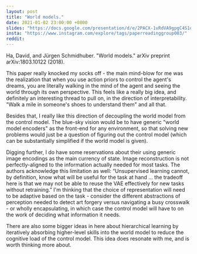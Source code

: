 ```yaml
---
layout: post
title: "World models."
date: 2021-01-02 23:00:00 +0800
slides: "https://docs.google.com/presentation/d/e/2PACX-1vRdVA9gpgC4S1qOopILgCYZ1vUnUgcg9-K3Un8pewFx4eW-nb2Z4QTH2ebPW0ZcN2KeIJskP0nnaLCs/"
insta: "https://www.instagram.com/explore/tags/paperreadinggroup003/"
reddit:
---
```


Ha, David, and Jürgen Schmidhuber. "World models." arXiv preprint arXiv:1803.10122 (2018).

This paper really knocked my socks off - the main mind-blow for me was the realization that when you use action priors to control the agent's dreams, you are literally walking in the mind of the agent and seeing the world through its own perspective. This feels like a really big idea, and definitely an interesting thread to pull on, in the direction of interpretability. "Walk a mile in someone's shoes to understand them" and all that.

Besides that, I really like this direction of decoupling the world model from the control model. The blue-sky vision would be to have generic "world model encoders" as the front-end for any environment, so that solving new problems would just be a question of figuring out the control model (which can be substantially simplified if the world model is given).

Digging further, I do have some reservations about their using generic image encodings as the main currency of state. Image reconstruction is not perfectly-aligned to the information actually needed for most tasks. The authors acknowledge this limitation as well: “Unsupervised learning cannot, by definition, know what will be useful for the task at hand … the tradeoff here is that we may not be able to reuse the VAE effectively for new tasks without retraining.” I'm thinking that the choice of representation will need to be adaptive based on the task - consider the different abstractions of perception needed to detect art forgery versus navigating a busy crosswalk - or wholly encapsulating, in which case the control model will have to on the work of deciding what information it needs.

There are also some bigger ideas in here about hierarchical learning by iteratively absorbing higher-level skills into the world model to reduce the cognitive load of the control model. This idea does resonate with me, and is worth thinking more about.